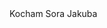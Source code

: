 
 <html>   
         <head>
                <meta charset="UTF-8">
               <title>Kocham Sora Jakuba</title>
         </head>
         <body>
                <hl>Kocham Sora Jakuba</hl>
         </body>
 </html>
